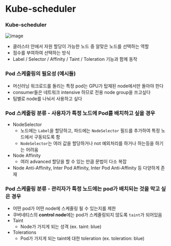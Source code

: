 # Kube-scheduler

### Kube-scheduler

![image](https://github.com/pokabook/TIL/assets/103029701/6150cf7b-6125-42fb-acd6-a7c9c22a9252)

- 클러스터 안에서 자원 할당이 가능한 노드 중 알맞은 노드를 선택하는 역할
- 점수를 부여하여 선택하는 방식
- Label / Selector / Affinity / Taint / Toleration 기능과 함께 동작

### Pod 스케줄링의 필요성 (예시들)

- 머신러닝 워크로드를 돌리는 특정 pod는 GPU가 탑재된 node에서만 돌아야 한다
- consumer들은 네트워크 intensive 하므로 전용 node group을 쓰고싶다
- 팀별로 node를 나눠서 사용하고 싶다

### Pod 스케줄링 분류 - 사용자가 특정 노드에 Pod를 배치하고 싶을 경우

- NodeSelector
    - 노드에는 `Label`을 할당하고, 파드에는 `NodeSelector` 필드를 추가하여 특정 노드에서 
    구동되도록 함
    - `NodeSelector`는 여러 값을 할당하거나 not 예외처리를 하거나 하는등을 하기는 어려움
- Node Affinity
    - 여러 advanced 할당을 할 수 있는 만큼 문법이 다소 복잡
-  Node Anti-Affinity, Inter Pod Affinity, Inter Pod Anti-Affinity 등 다양하게 존재

### Pod 스케줄링 분류 - 관리자가 특정 노드에는 pod가 배치되는 것을 막고 싶은 경우

- 어떤 pod가 어떤 node에 스케줄링 될 수 있는지를 제한
- 쿠버네티스의 **control node**에는 pod가 스케줄링되지 않도록 `taint`가 되어있음
- Taint
    - Node가 가지게 되는 성격 (ex. taint: blue)
- Tolerations
    - Pod가 가지게 되는 taint에 대한 toleration (ex. toleration: blue)